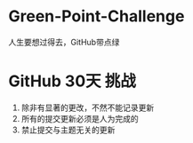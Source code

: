 # Green-Point-Challenge
人生要想过得去，GitHub带点绿

# GitHub 30天 挑战
1. 除非有显著的更改，不然不能记录更新
2. 所有的提交更新必须是人为完成的
3. 禁止提交与主题无关的更新
